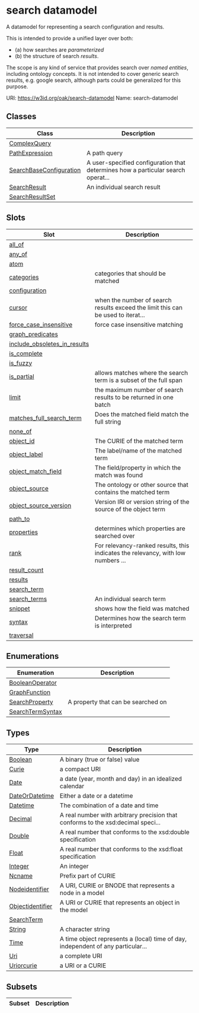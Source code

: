 # search datamodel

A datamodel for representing a search configuration and results.

This is intended to provide a unified layer over both:

- (a) how searches are *parameterized*
- (b) the structure of search *results*.

The scope is any kind of service that provides search over *named entities*, including ontology concepts. It is not intended to cover generic
search results, e.g. google search, although parts could be generalized for this purpose.

URI: https://w3id.org/oak/search-datamodel
Name: search-datamodel



## Classes

| Class | Description |
| --- | --- |
| [ComplexQuery](ComplexQuery.md) |  |
| [PathExpression](PathExpression.md) | A path query |
| [SearchBaseConfiguration](SearchBaseConfiguration.md) | A user-specified configuration that determines how a particular search operat... |
| [SearchResult](SearchResult.md) | An individual search result |
| [SearchResultSet](SearchResultSet.md) |  |


## Slots

| Slot | Description |
| --- | --- |
| [all_of](all_of.md) |  |
| [any_of](any_of.md) |  |
| [atom](atom.md) |  |
| [categories](categories.md) | categories that should be matched |
| [configuration](configuration.md) |  |
| [cursor](cursor.md) | when the number of search results exceed the limit this can be used to iterat... |
| [force_case_insensitive](force_case_insensitive.md) | force case insensitive matching |
| [graph_predicates](graph_predicates.md) |  |
| [include_obsoletes_in_results](include_obsoletes_in_results.md) |  |
| [is_complete](is_complete.md) |  |
| [is_fuzzy](is_fuzzy.md) |  |
| [is_partial](is_partial.md) | allows matches where the search term is a subset of the full span |
| [limit](limit.md) | the maximum number of search results to be returned in one batch |
| [matches_full_search_term](matches_full_search_term.md) | Does the matched field match the full string |
| [none_of](none_of.md) |  |
| [object_id](object_id.md) | The CURIE of the matched term |
| [object_label](object_label.md) | The label/name of the matched term |
| [object_match_field](object_match_field.md) | The field/property in which the match was found |
| [object_source](object_source.md) | The ontology or other source that contains the matched term |
| [object_source_version](object_source_version.md) | Version IRI or version string of the source of the object term |
| [path_to](path_to.md) |  |
| [properties](properties.md) | determines which properties are searched over |
| [rank](rank.md) | For relevancy-ranked results, this indicates the relevancy, with low numbers ... |
| [result_count](result_count.md) |  |
| [results](results.md) |  |
| [search_term](search_term.md) |  |
| [search_terms](search_terms.md) | An individual search term |
| [snippet](snippet.md) | shows how the field was matched |
| [syntax](syntax.md) | Determines how the search term is interpreted |
| [traversal](traversal.md) |  |


## Enumerations

| Enumeration | Description |
| --- | --- |
| [BooleanOperator](BooleanOperator.md) |  |
| [GraphFunction](GraphFunction.md) |  |
| [SearchProperty](SearchProperty.md) | A property that can be searched on |
| [SearchTermSyntax](SearchTermSyntax.md) |  |


## Types

| Type | Description |
| --- | --- |
| [Boolean](Boolean.md) | A binary (true or false) value |
| [Curie](Curie.md) | a compact URI |
| [Date](Date.md) | a date (year, month and day) in an idealized calendar |
| [DateOrDatetime](DateOrDatetime.md) | Either a date or a datetime |
| [Datetime](Datetime.md) | The combination of a date and time |
| [Decimal](Decimal.md) | A real number with arbitrary precision that conforms to the xsd:decimal speci... |
| [Double](Double.md) | A real number that conforms to the xsd:double specification |
| [Float](Float.md) | A real number that conforms to the xsd:float specification |
| [Integer](Integer.md) | An integer |
| [Ncname](Ncname.md) | Prefix part of CURIE |
| [Nodeidentifier](Nodeidentifier.md) | A URI, CURIE or BNODE that represents a node in a model |
| [Objectidentifier](Objectidentifier.md) | A URI or CURIE that represents an object in the model |
| [SearchTerm](SearchTerm.md) |  |
| [String](String.md) | A character string |
| [Time](Time.md) | A time object represents a (local) time of day, independent of any particular... |
| [Uri](Uri.md) | a complete URI |
| [Uriorcurie](Uriorcurie.md) | a URI or a CURIE |


## Subsets

| Subset | Description |
| --- | --- |
